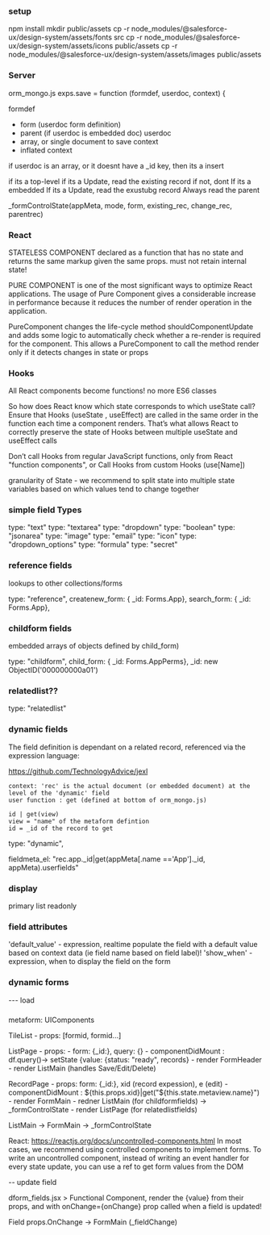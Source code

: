 ### setup

npm install
mkdir public/assets
cp -r node_modules/@salesforce-ux/design-system/assets/fonts src
cp -r node_modules/@salesforce-ux/design-system/assets/icons public/assets
cp -r node_modules/@salesforce-ux/design-system/assets/images public/assets


### Server

orm_mongo.js
exps.save = function (formdef, userdoc, context) {


formdef
 - form (userdoc form definition)
 - parent (if userdoc is embedded doc)
userdoc
 - array, or single document to save
context
 - inflated context

if userdoc is an array, or it doesnt have a _id key, then its a insert

if its a top-level
 if its a Update, read the existing record
 if not, dont
If its a embedded
 If its a Update, read the exustubg record
 Always read the parent

 _formControlState(appMeta, mode, form, existing_rec, change_rec, parentrec)

### React

STATELESS COMPONENT declared as a function that has no state and returns the same markup given the same props. must not retain internal state!

PURE COMPONENT is one of the most significant ways to optimize React applications. The usage of Pure Component gives a considerable increase in performance because it reduces the number of render operation in the application.

PureComponent changes the life-cycle method shouldComponentUpdate and adds some logic to automatically check whether a re-render is required for the component.  This allows a PureComponent to call the method render only if it detects changes in state or props

### Hooks

All React components become functions! no more ES6 classes

So how does React know which state corresponds to which useState call? Ensure that Hooks (useState , useEffect) are called in the same order in the function each time a component renders. That’s what allows React to correctly preserve the state of Hooks between multiple useState and useEffect calls

Don’t call Hooks from regular JavaScript functions, only from  React "function components", or Call Hooks from custom Hooks (use[Name])


granularity of State - we recommend to split state into multiple state variables based on which values tend to change together

### simple field Types
type: "text"
type: "textarea"
type: "dropdown"
type: "boolean"
type: "jsonarea"
type: "image"
type: "email"
type: "icon"
type: "dropdown_options"
type: "formula"
type: "secret"

### reference fields 

lookups to other collections/forms

type: "reference",
createnew_form: { _id: Forms.App},
search_form: { _id: Forms.App},

### childform fields 

embedded arrays of objects defined by child_form)

type: "childform",
child_form: { _id: Forms.AppPerms},
 _id: new ObjectID('000000000a01')

### relatedlist??

type: "relatedlist"

### dynamic fields

The field definition is dependant on a related record, referenced via the expression language:

https://github.com/TechnologyAdvice/jexl

    context: 'rec' is the actual document (or embedded document) at the level of the 'dynamic' field 
    user function : get (defined at bottom of orm_mongo.js)

    id | get(view)
    view = "name" of the metaform defintion
    id = _id of the record to get



type: "dynamic",

fieldmeta_el: "rec.app._id|get(appMeta[.name =='App']._id, appMeta).userfields"


### display

primary
list
readonly

### field attributes

'default_value'  - expression, realtime populate the field with a default value based on context data (ie field name based on field label)!
'show_when' - expression, when to display the field on the form

###  dynamic forms

--- load

### 

metaform: UIComponents

TileList
    - props: [formid, formid...]

ListPage 
    - props: - form: {_id:}, query: {}
    - componentDidMount : df.query()-> setState  {value: {status: "ready", records}
    - render FormHeader
    - render ListMain (handles Save/Edit/Delete)

RecordPage 
    - props: form: {_id:}, xid (record expession), e (edit)
    - componentDidMount : ${this.props.xid}|get("${this.state.metaview.name}")
    - render FormMain
    - redner ListMain (for childformfields) -> _formControlState
    - render ListPage (for relatedlistfields)


ListMain -> FormMain -> _formControlState

React: https://reactjs.org/docs/uncontrolled-components.html
In most cases, we recommend using controlled components to implement forms.  To write an uncontrolled component, instead of writing an event handler for every state update, you can use a ref to get form values from the DOM


-- update field

dform_fields.jsx > <Field> Functional Component, render the {value} from their props, and with onChange={onChange} prop called when a field is updated!


Field props.OnChange -> FormMain (_fieldChange)